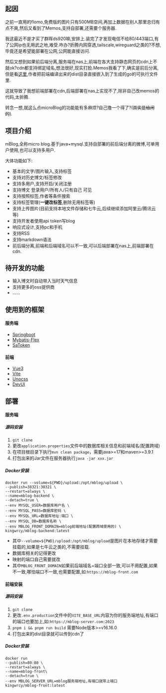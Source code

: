 ## 起因
之前一直用的flomo,免费版的图片只有500MB空间,再加上数据在别人那里总归有点不爽,然后又看到了Memos,支持自部署,还需要个服务器.

我这最近不是才买了群晖ds920嘛,安排上.装完了才发现电信不给80/443端口,有了公网ip也无用武之地,难受.咋办?折腾内网穿透,tailscale,wireguard之类的?不想,毕竟还是希望能部署在公网,公网能直接访问.

然后又想到如果前后端分离,服务端在nas上,前端在各大支持静态网页的cdn上不就ok?cdn都支持绑定域名,想法很好,现实打脸.Memos我看了下,确实是前后分离,但是看[这里](https://github.com/usememos/memos/blob/main/server/embed_frontend.go#L24),作者把前端编译出来的dist目录直接嵌入到了生成的go的可执行文件里.

这就导致了我想前端部署在cdn,后端部署在nas上实现不了,除非自己改memos的代码,太折腾.

转念一想,就这么点microBlog的功能能有多麻烦?自己撸一个得了?(~~其实是给闲的~~).

## 项目介绍
mBlog,全称micro blog.基于java+mysql.支持自部署的前后端分离的微博,可单用户使用,也可以支持多用户.

大体功能如下:
- 基本的文字/图片输入,支持标签
- 支持对历史博文/标签修改
- 支持多用户,支持开启/关闭注册
- 支持博文 登录用户/所有人/只有自己 可见
- 支持按照标签,作者等条件搜索
- 支持标签管理(**一键改标签**,删除无用标签等)
- 支持上传图片(目前支持本地文件存储和七牛云,后续继续添加阿里云/腾讯云等)
- 支持开发者使用api token写blog
- 响应式设计,支持pc和手机
- 支持RSS
- 支持markdown语法
- 前后端分离,前端和后端域名可以不一致,可以后端部署在nas上,前端部署在cdn.

## 待开发的功能
- 输入博文时自动带入当时天气信息
- 支持更多的oss提供商
- ......

## 使用到的框架
#### 服务端
- [Springboot](https://spring.io/)
- [Mybatis-Flex](https://mybatis-flex.com/)
- [SaToken](https://sa-token.cc/index.html)

#### 前端
- [Vue3](https://cn.vuejs.org/)
- [Vite](https://cn.vitejs.dev/)
- [Unocss](https://github.com/unocss/unocss)
- [DevUI](https://vue-devui.github.io/)

## 部署

#### 服务端
##### 源码安装
1. `git clone `
2. 更改`application.properties`文件中的数据库相关信息和前端域名(配置跨域)
3. 在项目根目录下执行`mvn clean package`，需要java>=17和maven>=3.9.1
4. 打包出来的Jar文件在服务器执行`java -jar xxx.jar`

##### Docker安装
```
docker run --volume=${PWD}/upload:/opt/mblog/upload \
--publish=38321:38321 \
--restart=always \
--name=mblog-backend \
--detach=true \
--env MYSQL_USER=数据库用户名 \
--env MYSQL_PASS=数据库密码 \
--env MYSQL_URL=数据库地址:端口 \
--env MYSQL_DB=数据库名称 \
--env MBLOG_FRONT_DOMAIN=mblog前端地址(配置跨域使用的) \
kingwrcy/mblog-backend:latest
```

- 其中`--volume=${PWD}/upload:/opt/mblog/upload`是图片在本地存储才需要挂载的,如果是七牛云之类的,不需要挂载.
- 数据库相关的记得更改
- 映射的端口自己需要就改
- 其中`MBLOG_FRONT_DOMAIN`如果前后端域名+端口全部一致,可以不用配置,如果不一致,哪怕端口不一致,也需要配置,如:`https://mblog-front.com`

#### 前端安装
##### 源码安装
1. `git clone `
2. 更改`.env.production`文件中的`VITE_BASE_URL`内容为你的服务端地址,有端口的端口也要加上,如:`https://mblog-server.com:2023`
3. `pnpm i && pnpm run build` 需要Node版本>=v16.16.0
4. 打包出来的dist目录就可以传到cdn了

##### Docker安装
```
docker run
--publish=80:80 \
--restart=always \
--name=mblog-front\
--detach=true \
--env MBLOG_SERVER_URL=mblog服务端地址,有端口就带上端口
kingwrcy/mblog-front:latest
```